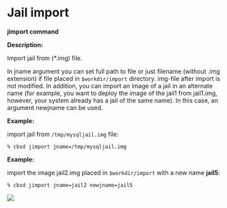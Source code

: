 # Jail import

**jimport command**

**Description:**

Import jail from (*.img) file.

In jname argument you can set full path to file or just filename (without .img extension) if file placed in `$workdir/import` directory. img-file after import is not modified. In addition, you can import an image of a jail in an alternate name (for example, you want to deploy the image of the jail1 from jail1.img, however, your system already has a jail of the same name). In this case, an argument newjname can be used.

**Example:**

import jail from `/tmp/mysqljail.img` file:

```
% cbsd jimport jname=/tmp/mysqljail.img
```

**Example:**

import the image jail2.img placed in `$workdir/import` with a new name **jail5**:

```
% cbsd jimport jname=jail2 newjname=jail5
```
![](/img/jimport1.png)
